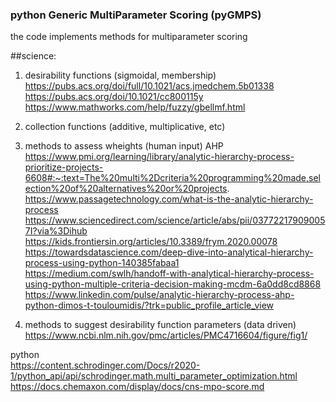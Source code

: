 ### python Generic MultiParameter Scoring (pyGMPS) 
the code implements methods for multiparameter scoring





##science: 
1) desirability functions (sigmoidal, membership)
https://pubs.acs.org/doi/full/10.1021/acs.jmedchem.5b01338
https://pubs.acs.org/doi/10.1021/cc800115y
https://www.mathworks.com/help/fuzzy/gbellmf.html
2) collection functions (additive, multiplicative, etc)

3) methods to assess wheights (human input)
AHP https://www.pmi.org/learning/library/analytic-hierarchy-process-prioritize-projects-6608#:~:text=The%20multi%2Dcriteria%20programming%20made,selection%20of%20alternatives%20or%20projects.
https://www.passagetechnology.com/what-is-the-analytic-hierarchy-process
https://www.sciencedirect.com/science/article/abs/pii/037722179090057I?via%3Dihub
https://kids.frontiersin.org/articles/10.3389/frym.2020.00078 
https://towardsdatascience.com/deep-dive-into-analytical-hierarchy-process-using-python-140385fabaa1 
https://medium.com/swlh/handoff-with-analytical-hierarchy-process-using-python-multiple-criteria-decision-making-mcdm-6a0dd8cd8868
https://www.linkedin.com/pulse/analytic-hierarchy-process-ahp-python-dimos-t-touloumidis/?trk=public_profile_article_view
4) methods to suggest desirability function parameters (data driven)
 https://www.ncbi.nlm.nih.gov/pmc/articles/PMC4716604/figure/fig1/

python  
https://content.schrodinger.com/Docs/r2020-1/python_api/api/schrodinger.math.multi_parameter_optimization.html 
https://docs.chemaxon.com/display/docs/cns-mpo-score.md


